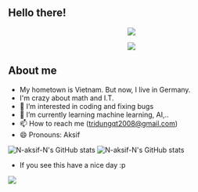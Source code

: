 ## Hello there!

<p align="center"><img src="https://readme-typing-svg.demolab.com?font=Fira+Code&size=21&duration=1000&pause=1000&color=B627B3&center=true&vCenter=true&random=true&width=435&lines=👋+Hi%2C+i'm+@N-aksif-N;A+Vietnamese+I.T+Student"></a></p>

<p align="center"><img src="https://github-profile-trophy.vercel.app/?username=N-aksif-N&theme=discord"</a></p>

## About me
- My hometown is Vietnam. But now, I live in Germany.
- I'm crazy about math and I.T.
- 👀 I’m interested in coding and fixing bugs
- 🌱 I’m currently learning machine learning, AI,..
- 📫 How to reach me (tridungqt2008@gmail.com)
- 😄 Pronouns: Aksif
  
![N-aksif-N's GitHub stats](https://github-readme-stats.vercel.app/api?username=N-aksif-N\&rank_icon=github&theme=dark)
![N-aksif-N's GitHub stats](https://github-readme-stats.vercel.app/api/top-langs?username=N-aksif-N&theme=dark)

* If you see this have a nice day :p

![](https://raw.githubusercontent.com/Trilokia/Trilokia/379277808c61ef204768a61bbc5d25bc7798ccf1/bottom_header.svg)

<!---
N-aksif-N/N-aksif-N is a ✨ special ✨ repository because its `README.md` (this file) appears on your GitHub profile.
You can click the Preview link to take a look at your changes.
--->
